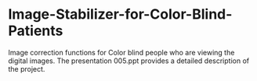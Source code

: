 # Image-Stabilizer-for-Color-Blind-Patients
Image correction functions for Color blind people who are viewing the digital images. The presentation 005.ppt provides a detailed description of the project.
